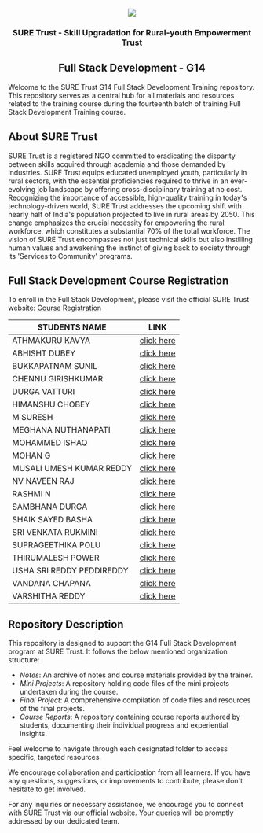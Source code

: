 <!-- PROJECT LOGO -->
<br />

<div align="center">
   <img src='https://user-images.githubusercontent.com/73131499/166115643-d3187f47-d38f-41b2-ae42-5ecbbc60de14.png' />


<h3 align="center">SURE Trust - Skill Upgradation for Rural-youth Empowerment Trust</h3>
  <h2>  Full Stack Development - G14 </h2>
</div>

Welcome to the SURE Trust G14 Full Stack Development  Training repository. This repository serves as a central hub for all materials and resources related to the training course during the fourteenth batch of training Full Stack Development Training course.

## About SURE Trust

SURE Trust is a registered NGO committed to eradicating the disparity between skills acquired through academia and those demanded by industries. SURE Trust equips educated unemployed youth, particularly in rural sectors, with the essential proficiencies required to thrive in an ever-evolving job landscape by offering cross-disciplinary training at no cost. Recognizing the importance of accessible, high-quality training in today's technology-driven world, SURE Trust addresses the upcoming shift with nearly half of India's population projected to live in rural areas by 2050. This change emphasizes the crucial necessity for empowering the rural workforce, which constitutes a substantial 70% of the total workforce. The vision of SURE Trust encompasses not just technical skills but also instilling human values and awakening the instinct of giving back to society through its 'Services to Community' programs. 

## Full Stack Development Course Registration

To enroll in the Full Stack Development, please visit the official SURE Trust website: [Course Registration](https://suretrustforruralyouth.com/courses/37)

|STUDENTS NAME|LINK|
|-------------|----|
|ATHMAKURU KAVYA|[click here](link)|
|ABHISHT DUBEY|[click here](link)|
|BUKKAPATNAM SUNIL|[click here](link)|
|CHENNU GIRISHKUMAR|[click here](link)|
|DURGA VATTURI|[click here](link)|
|HIMANSHU CHOBEY|[click here](link)|
|M SURESH|[click here](link)|
|MEGHANA NUTHANAPATI|[click here](link)|
|MOHAMMED ISHAQ|[click here](link)|
|MOHAN G|[click here](link)|
|MUSALI UMESH KUMAR REDDY|[click here](link)|
|NV NAVEEN RAJ|[click here](link)|
|RASHMI N|[click here](link)|
|SAMBHANA DURGA|[click here](link)|
|SHAIK SAYED BASHA|[click here](link)|
|SRI VENKATA RUKMINI|[click here](link)|
|SUPRAGEETHIKA POLU|[click here](link)|
|THIRUMALESH POWER|[click here](link)|
|USHA SRI REDDY PEDDIREDDY|[click here](link)|
|VANDANA CHAPANA|[click here](link)|
|VARSHITHA REDDY|[click here](link)|




## Repository Description

This repository is designed to support the G14 Full Stack Development program at SURE Trust. It follows the below mentioned organization structure:

- *Notes*: An archive of  notes and course materials provided by the trainer.
- *Mini Projects*: A repository holding code files of the mini projects undertaken during the course.
- *Final Project*: A comprehensive compilation of code files and resources of the final projects.
- *Course Reports*: A repository containing course reports authored by students, documenting their individual progress and experiential insights.

Feel welcome to navigate through each designated folder to access specific, targeted resources. 

We encourage collaboration and participation from all learners. If you have any questions, suggestions, or improvements to contribute, please don't hesitate to get involved.

For any inquiries or necessary assistance, we encourage you to connect with SURE Trust via our [official website](https://suretrustforruralyouth.com/). Your queries will be promptly addressed by our dedicated team.
